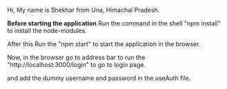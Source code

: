 Hi, My name is Shekhar from Una, Himachal Pradesh.

**Before starting the application**
Run the command in the shell "npm install" to install the node-modules.

After this Run the "npm start" to start the application in the browser.

Now, in the browser go to address bar to run the "http://localhost:3000/login" to go to login page.

and add the dummy username and password in the useAuth file.
